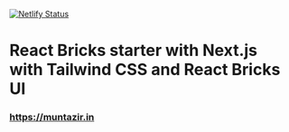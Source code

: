 [![Netlify Status](https://api.netlify.com/api/v1/badges/08176530-28dc-41e8-b455-97521ff80cdd/deploy-status)](https://app.netlify.com/sites/ermunu/deploys)
# React Bricks starter with Next.js with Tailwind CSS and React Bricks UI

### https://muntazir.in
